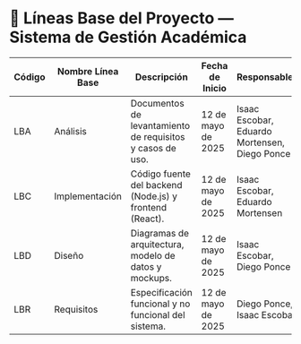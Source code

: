 # 📌 Líneas Base del Proyecto — Sistema de Gestión Académica

| Código | Nombre Línea Base  | Descripción                                           | Fecha de Inicio       | Responsables                          |
|--------|--------------------|-------------------------------------------------------|-----------------------|----------------------------------------|
| LBA    | Análisis           | Documentos de levantamiento de requisitos y casos de uso. | 12 de mayo de 2025  | Isaac Escobar, Eduardo Mortensen, Diego Ponce           |
| LBC    | Implementación     | Código fuente del backend (Node.js) y frontend (React). | 12 de mayo de 2025  | Isaac Escobar, Eduardo Mortensen            |
| LBD    | Diseño             | Diagramas de arquitectura, modelo de datos y mockups. | 12 de mayo de 2025  | Isaac Escobar, Diego Ponce           |
| LBR    | Requisitos         | Especificación funcional y no funcional del sistema.  | 12 de mayo de 2025  | Diego Ponce, Isaac Escobar                          |
